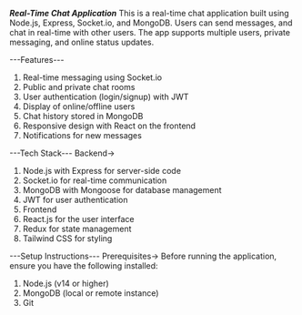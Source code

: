 *****Real-Time Chat Application*****
This is a real-time chat application built using Node.js, Express, Socket.io, and MongoDB. Users can send messages, and chat in real-time with other users. The app supports multiple users, private messaging, and online status updates.

---Features---
1. Real-time messaging using Socket.io
2. Public and private chat rooms
3. User authentication (login/signup) with JWT
4. Display of online/offline users
5. Chat history stored in MongoDB
6. Responsive design with React on the frontend
7. Notifications for new messages

---Tech Stack---
Backend->
1. Node.js with Express for server-side code
2. Socket.io for real-time communication
3. MongoDB with Mongoose for database management
4. JWT for user authentication
5. Frontend
6. React.js for the user interface
7. Redux for state management
8. Tailwind CSS for styling


---Setup Instructions---
Prerequisites->
Before running the application, ensure you have the following installed:

1. Node.js (v14 or higher)
2. MongoDB (local or remote instance)
3. Git
